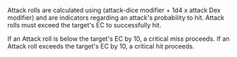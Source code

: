 Attack rolls are calculated using (attack-dice modifier + 1d4 x attack Dex modifier) and are indicators regarding an attack's probability to hit.
Attack rolls must exceed the target's EC to successfully hit. 

If an Attack roll is below the target's EC by 10, a critical miss proceeds.
If an Attack roll exceeds the target's EC by 10, a critical hit proceeds.

